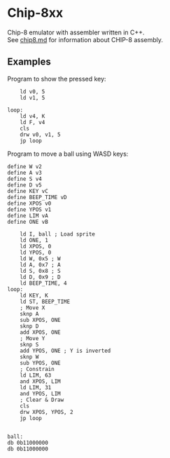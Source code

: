 Chip-8xx
========

Chip-8 emulator with assembler written in C++.  
See [chip8.md](/chip8.md) for information about CHIP-8 assembly.


Examples
--------

Program to show the pressed key:

```
	ld v0, 5
	ld v1, 5

loop:
	ld v4, K
	ld F, v4
	cls
	drw v0, v1, 5
	jp loop

```

Program to move a ball using WASD keys:

```
define W v2
define A v3
define S v4
define D v5
define KEY vC
define BEEP_TIME vD
define XPOS v0
define YPOS v1
define LIM vA
define ONE vB

	ld I, ball ; Load sprite
	ld ONE, 1
	ld XPOS, 0
	ld YPOS, 0
	ld W, 0x5 ; W
	ld A, 0x7 ; A
	ld S, 0x8 ; S
	ld D, 0x9 ; D
	ld BEEP_TIME, 4
loop:
	ld KEY, K
	ld ST, BEEP_TIME
	; Move X
	sknp A
	sub XPOS, ONE
	sknp D
	add XPOS, ONE
	; Move Y
	sknp S
	add YPOS, ONE ; Y is inverted
	sknp W
	sub YPOS, ONE
	; Constrain
	ld LIM, 63
	and XPOS, LIM
	ld LIM, 31
	and YPOS, LIM
	; Clear & Draw
	cls
	drw XPOS, YPOS, 2
	jp loop


ball:
db 0b11000000
db 0b11000000
```
